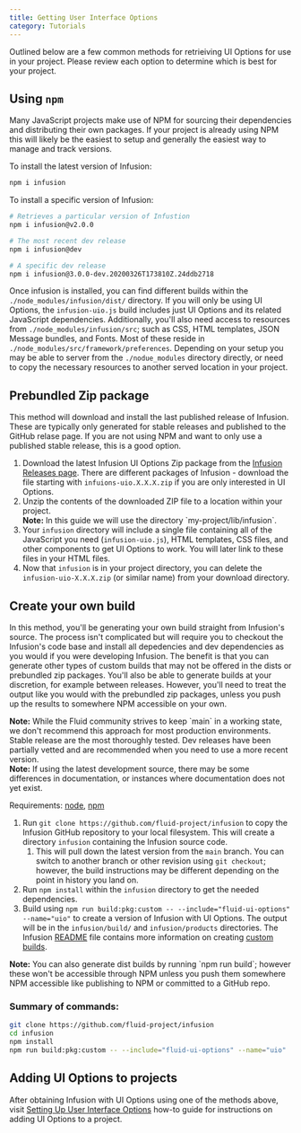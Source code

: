 ```yaml
---
title: Getting User Interface Options
category: Tutorials
---
```


Outlined below are a few common methods for retrieiving UI Options for use in your project. Please review each option to
determine which is best for your project.

## Using `npm`

Many JavaScript projects make use of NPM for sourcing their dependencies and distributing their own packages. If your
project is already using NPM this will likely be the easiest to setup and generally the easiest way to manage and track
versions.

To install the latest version of Infusion:

```bash
npm i infusion
```

To install a specific version of Infusion:

```bash
# Retrieves a particular version of Infustion
npm i infusion@v2.0.0

# The most recent dev release
npm i infusion@dev

# A specific dev release
npm i infusion@3.0.0-dev.20200326T173810Z.24ddb2718
```

Once infusion is installed, you can find different builds within the `./node_modules/infusion/dist/` directory. If you
will only be using UI Options, the `infusion-uio.js` build includes just UI Options and its related JavaScript
dependencies. Additionally, you'll also need access to resources from `./node_modules/infusion/src`; such as CSS,
HTML templates, JSON Message bundles, and Fonts. Most of these reside in `./node_modules/src/framework/preferences`.
Depending on your setup you may be able to server from the `./nodue_modules` directory directly, or need to copy the
necessary resources to another served location in your project.

## Prebundled Zip package

This method will download and install the last published release of Infusion. These are typically only generated for
stable releases and published to the GitHub relase page. If you are not using NPM and want to only use a published
stable release, this is a good option.

1. Download the latest Infusion UI Options Zip package from the
   [Infusion Releases page](https://github.com/fluid-project/infusion/releases). There are different packages of
   Infusion - download the file starting with `infuions-uio.X.X.X.zip` if you are only interested in UI Options.
2. Unzip the contents of the downloaded ZIP file to a location within your project.
   <div class="infusion-docs-note"><strong>Note:</strong> In this guide we will use the directory
   `my-project/lib/infusion`.</div>
3. Your `infusion` directory will include a single file containing all of the JavaScript you need
   (`infusion-uio.js`), HTML templates, CSS files, and other components to get UI Options to work. You will later
   link to these files in your HTML files.
4. Now that `infusion` is in your project directory, you can delete the `infusion-uio-X.X.X.zip` (or similar name)
   from your download directory.

## Create your own build

In this method, you'll be generating your own build straight from Infusion's source. The process isn't complicated but
will require you to checkout the Infusion's code base and install all depedencies and dev dependencies as you would if
you were developing Infusion. The benefit is that you can generate other types of custom builds that may not be offered
in the dists or prebundled zip packages. You'll also be able to generate builds at your discretion, for example between
releases. However, you'll need to treat the output like you would with the prebundled zip packages, unless you push up
the results to somewhere NPM accessible on your own.

<div class="infusion-docs-note">
<strong>Note:</strong>
While the Fluid community strives to keep `main` in a working state, we don't recommend this approach for most
production environments. Stable release are the most thoroughly tested. Dev releases have been partially vetted
and are recommended when you need to use a more recent version.
</div>

<div class="infusion-docs-note">
<strong>Note:</strong>
If using the latest development source, there may be some differences in documentation, or instances where documentation
does not yet exist.
</div>

Requirements: [node](https://nodejs.org/), [npm](https://www.npmjs.com/)

1. Run `git clone https://github.com/fluid-project/infusion` to copy the Infusion GitHub repository to your local
filesystem. This will create a directory `infusion` containing the Infusion source code.
   1. This will pull down the latest version from the `main` branch. You can switch to another branch or other revision
   using `git checkout`; however, the build instructions may be different depending on the point in history you land on.
2. Run `npm install` within the `infusion` directory to get the needed dependencies.
3. Build using `npm run build:pkg:custom -- --include="fluid-ui-options" --name="uio"` to create a version of Infusion
with UI Options. The output will be in the `infusion/build/` and `infusion/products` directories. The Infusion [README](https://github.com/fluid-project/infusion/blob/main/README.md)
file contains more information on creating [custom builds](https://github.com/fluid-project/infusion#custom-build).

<div class="infusion-docs-note">
<strong>Note:</strong>
You can also generate dist builds by running `npm run build`; however these won't be accessible through NPM unless you
push them somewhere NPM accessible like publishing to NPM or committed to a GitHub repo.
</div>

### Summary of commands:

```bash
git clone https://github.com/fluid-project/infusion
cd infusion
npm install
npm run build:pkg:custom -- --include="fluid-ui-options" --name="uio"
```

## Adding UI Options to projects

After obtaining Infusion with UI Options using one of the methods above, visit
[Setting Up User Interface Options](./UserInterfaceOptions.md) how-to guide for instructions on adding UI Options to a
project.
